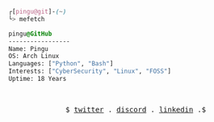 

```css
┌[pingu@git]-(~)
└> mefetch
```
 

<!-- <div style="display:block;text-align:left"><img align="left" src="https://user-images.githubusercontent.com/56447720/215329483-0f7dcda1-71a7-495a-9097-2393af297636.png" border="0" style="width:156px;"> -->

  
  ```css
  pingu@GitHub
  -----------------
  Name: Pingu
  OS: Arch Linux
  Languages: ["Python", "Bash"]
  Interests: ["CyberSecurity", "Linux", "FOSS"]  
  Uptime: 18 Years
  ```
</div>



<br />
<p align="center">
  <samp>
    $  
    <a href="https://twitter.com/pingu0b" target="_blank">twitter</a> .
    <a href="https://discordapp.com/users/1093499955437637633" target="_blank">discord</a> .
    <a href="https://www.linkedin.com/in/pragathiswaarak/" target="_blank">linkedin</a> .$
  </samp>
</p>
